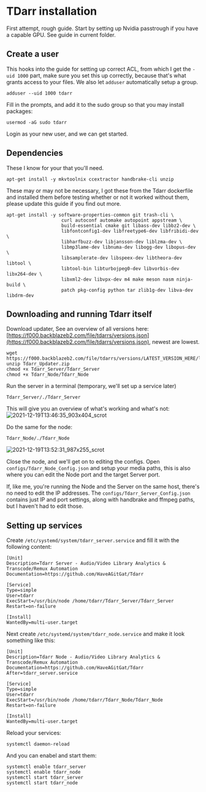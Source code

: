 # TDarr installation
First attempt, rough guide.
Start by setting up Nvidia passtrough if you have a capable GPU. See guide in current folder.

## Create a user
This hooks into the guide for setting up correct ACL, from which I get the `-uid 1000` part, make sure you set this up correctly, because that's what grants access to your files. We also let `adduser` automatically setup a group.
```
adduser --uid 1000 tdarr
```
Fill in the prompts, and add it to the sudo group so that you may install packages:
```
usermod -aG sudo tdarr
```
Login as your new user, and we can get started.

## Dependencies
These I know for your that you'll need.
``` 
apt-get install -y mkvtoolnix ccextractor handbrake-cli unzip 
```

These may or may not be necessary, I got these from the Tdarr dockerfile and installed them before testing whether or not it worked without them, please update this guide if you find out more.
```
apt-get install -y software-properties-common git trash-cli \
                    curl autoconf automake autopoint appstream \
                    build-essential cmake git libass-dev libbz2-dev \
                    libfontconfig1-dev libfreetype6-dev libfribidi-dev \
                    libharfbuzz-dev libjansson-dev liblzma-dev \ 
                    libmp3lame-dev libnuma-dev libogg-dev libopus-dev \
                    libsamplerate-dev libspeex-dev libtheora-dev libtool \
                    libtool-bin libturbojpeg0-dev libvorbis-dev libx264-dev \
                    libxml2-dev libvpx-dev m4 make meson nasm ninja-build \
                    patch pkg-config python tar zlib1g-dev libva-dev libdrm-dev
```

## Downloading and running Tdarr itself
Download updater, See an overview of all versions here: [https://f000.backblazeb2.com/file/tdarrs/versions.json](https://f000.backblazeb2.com/file/tdarrs/versions.json), newest are lowest.
```
wget https://f000.backblazeb2.com/file/tdarrs/versions/LATEST_VERSION_HERE/linux_x64/Tdarr_Updater.zip
unzip Tdarr_Updater.zip
chmod +x Tdarr_Server/Tdarr_Server
chmod +x Tdarr_Node/Tdarr_Node
```

Run the server in a terminal (temporary, we'll set up a service later)
```
Tdarr_Server/./Tdarr_Server
```
This will give you an overview of what's working and what's not:
![2021-12-19T13:46:35_903x404_scrot](https://user-images.githubusercontent.com/20231417/146675341-5ada4f85-70f8-43f5-b2f7-26d8ee20dd78.png)

Do the same for the node:
```
Tdarr_Node/./Tdarr_Node
```
![2021-12-19T13:52:31_987x255_scrot](https://user-images.githubusercontent.com/20231417/146675533-603295dc-b234-4bbb-99b7-26f4cd28540a.png)

Close the node, and we'll get on to editing the configs.
Open `configs/Tdarr_Node_Config.json` and setup your media paths, this is also where you can edit the Node port and the target Server port.

If, like me, you're running the Node and the Server on the same host, there's no need to edit the IP addresses.
The `configs/Tdarr_Server_Config.json` contains just IP and port settings, along with handbrake and ffmpeg paths, but I haven't had to edit those.

## Setting up services
Create `/etc/systemd/system/tdarr_server.service` and fill it with the following content:
```
[Unit]
Description=Tdarr Server - Audio/Video Library Analytics & Transcode/Remux Automation
Documentation=https://github.com/HaveAGitGat/Tdarr

[Service]
Type=simple
User=tdarr
ExecStart=/usr/bin/node /home/tdarr/Tdarr_Server/Tdarr_Server
Restart=on-failure

[Install]
WantedBy=multi-user.target
```
Next create `/etc/systemd/system/tdarr_node.service` and make it look something like this:
```
[Unit]
Description=Tdarr Node - Audio/Video Library Analytics & Transcode/Remux Automation
Documentation=https://github.com/HaveAGitGat/Tdarr
After=tdarr_server.service

[Service]
Type=simple
User=tdarr
ExecStart=/usr/bin/node /home/tdarr/Tdarr_Node/Tdarr_Node
Restart=on-failure

[Install]
WantedBy=multi-user.target
```
Reload your services:
```
systemctl daemon-reload
```
And you can enabel and start them:
```
systemctl enable tdarr_server
systemctl enable tdarr_node
systemctl start tdarr_server
systemctl start tdarr_node
```
